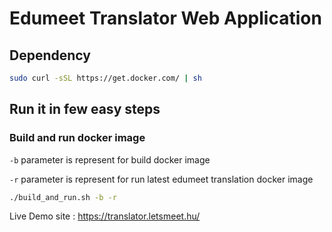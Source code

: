 # Edumeet Translator Web Application
## Dependency
```sh
sudo curl -sSL https://get.docker.com/ | sh
```
## Run it in few easy steps
### Build and run docker image
`-b` parameter is represent for build docker image

`-r` parameter is represent for run latest edumeet translation docker image

```sh
./build_and_run.sh -b -r
```
Live Demo site : https://translator.letsmeet.hu/

